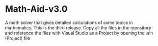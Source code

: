 # Math-Aid-v3.0
A math solver that gives detailed calculations of some topics in mathematics. This is the third release. Copy all the files in the repository and reference the files with Visual Studio as a Project by opening the .sln (Project) file
